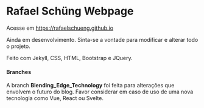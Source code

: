 # Rafael Schüng Webpage

Acesse em https://rafaelschueng.github.io

Ainda em desenvolvimento. Sinta-se a vontade para modificar e alterar todo o projeto.

Feito com Jekyll, CSS, HTML, Bootstrap e JQuery.

#### Branches

A branch **Blending_Edge_Technology** foi feita para alterações que envolvem o futuro do blog. Favor considerar em caso de uso de uma nova tecnologia como Vue, React ou Svelte.
